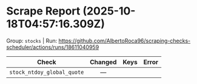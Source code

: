 # Scrape Report (2025-10-18T04:57:16.309Z)

Group: `stocks`  |  Run: https://github.com/AlbertoRoca96/scraping-checks-scheduler/actions/runs/18611040959

| Check | Changed | Keys | Error |
|---|:---:|:--|:--|
| `stock_ntdoy_global_quote` | — |  |  |
